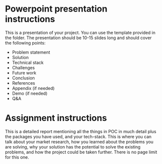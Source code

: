 # Powerpoint presentation instructions
This is a presentation of your project. You can use the template provided in the folder. The presentation should be 10-15 slides long and should cover the following points:
- Problem statement
- Solution
- Technical stack
- Challenges
- Future work
- Conclusion
- References
- Appendix (if needed)
- Demo (if needed)
- Q&A

# Assignment instructions  

This is a detailed report mentioning all the things in POC in much detail plus the packages you have used, and your tech-stack. This is where you can talk about your market research, how you learned about the problems you are solving, why your solution has the potential to solve the existing problems, and how the project could be taken further. There is no page limit for this one.
